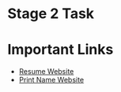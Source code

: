 # Stage 2 Task

# Important Links <br>
- <a href="https://eager-bose-940aec.netlify.app/resume-task/">Resume Website</a>
- <a href="https://eager-bose-940aec.netlify.app/">Print Name Website</a>
